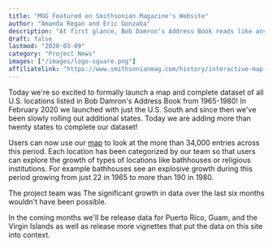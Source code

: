 ```yaml
---
title: "MGG Featured on Smithsonian Magazine's Website"
author: "Amanda Regan and Eric Gonzaba"
description: "At first glance, Bob Damron’s Address Book reads like any other travel guide. Bars, restaurants, hotels and businesses are grouped by city and state, their names and addresses listed in alphabetical order..."
draft: false
lastmod: "2020-03-09"
category: "Project News"
images: ["/images/logo-square.png"]
affiliatelink: "https://www.smithsonianmag.com/history/interactive-map-visualizes-queer-geography-20th-century-america-180974306/?utm_source=twitter.com&utm_medium=socialmedia"
---
```


Today we're so excited to formally launch a map and complete dataset of all U.S. locations listed in Bob Damron's Address Book from 1965-1980! In February 2020 we launched with just the U.S. South and since then we've been slowly rolling out additional states. Today we are adding more than twenty states to complete our dataset!

Users can now use our [map](/map) to look at the more than 34,000 entries across this period. Each location has been categorized by our team so that users can explore the growth of types of locations like bathhouses or religious institutions. For example bathhouses see an explosive growth during this period growing from just 22 in 1965 to more than 190 in 1980.

The project team was The significant growth in data over the last six months wouldn't have been possible.

In the coming months we'll be release data for Puerto Rico, Guam, and the Virgin Islands as well as release more vignettes that put the data on this site into context.
